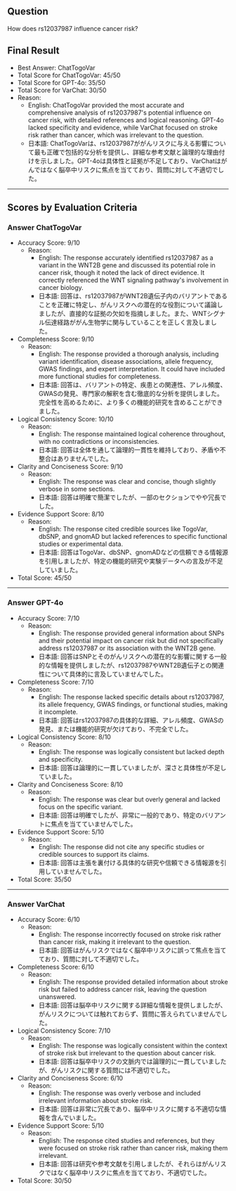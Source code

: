 ## Question

How does rs12037987 influence cancer risk?

## Final Result

- Best Answer: ChatTogoVar
- Total Score for ChatTogoVar: 45/50
- Total Score for GPT-4o: 35/50
- Total Score for VarChat: 30/50
- Reason:
  - English: ChatTogoVar provided the most accurate and comprehensive analysis of rs12037987's potential influence on cancer risk, with detailed references and logical reasoning. GPT-4o lacked specificity and evidence, while VarChat focused on stroke risk rather than cancer, which was irrelevant to the question.
  - 日本語: ChatTogoVarは、rs12037987ががんリスクに与える影響について最も正確で包括的な分析を提供し、詳細な参考文献と論理的な理由付けを示しました。GPT-4oは具体性と証拠が不足しており、VarChatはがんではなく脳卒中リスクに焦点を当てており、質問に対して不適切でした。

---

## Scores by Evaluation Criteria

### Answer ChatTogoVar
- Accuracy Score: 9/10
  - Reason: 
    - English: The response accurately identified rs12037987 as a variant in the WNT2B gene and discussed its potential role in cancer risk, though it noted the lack of direct evidence. It correctly referenced the WNT signaling pathway's involvement in cancer biology.
    - 日本語: 回答は、rs12037987がWNT2B遺伝子内のバリアントであることを正確に特定し、がんリスクへの潜在的な役割について議論しましたが、直接的な証拠の欠如を指摘しました。また、WNTシグナル伝達経路ががん生物学に関与していることを正しく言及しました。
- Completeness Score: 9/10
  - Reason: 
    - English: The response provided a thorough analysis, including variant identification, disease associations, allele frequency, GWAS findings, and expert interpretation. It could have included more functional studies for completeness.
    - 日本語: 回答は、バリアントの特定、疾患との関連性、アレル頻度、GWASの発見、専門家の解釈を含む徹底的な分析を提供しました。完全性を高めるために、より多くの機能的研究を含めることができました。
- Logical Consistency Score: 10/10
  - Reason: 
    - English: The response maintained logical coherence throughout, with no contradictions or inconsistencies.
    - 日本語: 回答は全体を通して論理的一貫性を維持しており、矛盾や不整合はありませんでした。
- Clarity and Conciseness Score: 9/10
  - Reason: 
    - English: The response was clear and concise, though slightly verbose in some sections.
    - 日本語: 回答は明確で簡潔でしたが、一部のセクションでやや冗長でした。
- Evidence Support Score: 8/10
  - Reason: 
    - English: The response cited credible sources like TogoVar, dbSNP, and gnomAD but lacked references to specific functional studies or experimental data.
    - 日本語: 回答はTogoVar、dbSNP、gnomADなどの信頼できる情報源を引用しましたが、特定の機能的研究や実験データへの言及が不足していました。
- Total Score: 45/50

---

### Answer GPT-4o
- Accuracy Score: 7/10
  - Reason: 
    - English: The response provided general information about SNPs and their potential impact on cancer risk but did not specifically address rs12037987 or its association with the WNT2B gene.
    - 日本語: 回答はSNPとそのがんリスクへの潜在的な影響に関する一般的な情報を提供しましたが、rs12037987やWNT2B遺伝子との関連性について具体的に言及していませんでした。
- Completeness Score: 7/10
  - Reason: 
    - English: The response lacked specific details about rs12037987, its allele frequency, GWAS findings, or functional studies, making it incomplete.
    - 日本語: 回答はrs12037987の具体的な詳細、アレル頻度、GWASの発見、または機能的研究が欠けており、不完全でした。
- Logical Consistency Score: 8/10
  - Reason: 
    - English: The response was logically consistent but lacked depth and specificity.
    - 日本語: 回答は論理的に一貫していましたが、深さと具体性が不足していました。
- Clarity and Conciseness Score: 8/10
  - Reason: 
    - English: The response was clear but overly general and lacked focus on the specific variant.
    - 日本語: 回答は明確でしたが、非常に一般的であり、特定のバリアントに焦点を当てていませんでした。
- Evidence Support Score: 5/10
  - Reason: 
    - English: The response did not cite any specific studies or credible sources to support its claims.
    - 日本語: 回答は主張を裏付ける具体的な研究や信頼できる情報源を引用していませんでした。
- Total Score: 35/50

---

### Answer VarChat
- Accuracy Score: 6/10
  - Reason: 
    - English: The response incorrectly focused on stroke risk rather than cancer risk, making it irrelevant to the question.
    - 日本語: 回答はがんリスクではなく脳卒中リスクに誤って焦点を当てており、質問に対して不適切でした。
- Completeness Score: 6/10
  - Reason: 
    - English: The response provided detailed information about stroke risk but failed to address cancer risk, leaving the question unanswered.
    - 日本語: 回答は脳卒中リスクに関する詳細な情報を提供しましたが、がんリスクについては触れておらず、質問に答えられていませんでした。
- Logical Consistency Score: 7/10
  - Reason: 
    - English: The response was logically consistent within the context of stroke risk but irrelevant to the question about cancer risk.
    - 日本語: 回答は脳卒中リスクの文脈内では論理的に一貫していましたが、がんリスクに関する質問には不適切でした。
- Clarity and Conciseness Score: 6/10
  - Reason: 
    - English: The response was overly verbose and included irrelevant information about stroke risk.
    - 日本語: 回答は非常に冗長であり、脳卒中リスクに関する不適切な情報を含んでいました。
- Evidence Support Score: 5/10
  - Reason: 
    - English: The response cited studies and references, but they were focused on stroke risk rather than cancer risk, making them irrelevant.
    - 日本語: 回答は研究や参考文献を引用しましたが、それらはがんリスクではなく脳卒中リスクに焦点を当てており、不適切でした。
- Total Score: 30/50